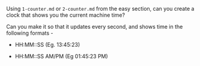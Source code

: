 Using `1-counter.md` or `2-counter.md` from the easy section, can you create a
clock that shows you the current machine time?

Can you make it so that it updates every second, and shows time in the following formats - 


 - HH:MM::SS (Eg. 13:45:23)

 - HH:MM::SS AM/PM (Eg 01:45:23 PM)
